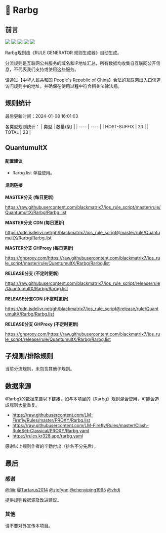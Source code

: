 # 🧸 Rarbg

## 前言

![](https://shields.io/badge/-移除重复规则-ff69b4) ![](https://shields.io/badge/-DOMAIN与DOMAIN--SUFFIX合并-green) ![](https://shields.io/badge/-DOMAIN--SUFFIX间合并-critical) ![](https://shields.io/badge/-DOMAIN--SUFFIX与DOMAIN--KEYWORD合并-blue) ![](https://shields.io/badge/-IP--CIDR(6)合并-blueviolet) 

Rarbg规则由《RULE GENERATOR 规则生成器》自动生成。

分流规则是互联网公共服务的域名和IP地址汇总，所有数据均收集自互联网公开信息，不代表我们支持或使用这些服务。

请通过【中华人民共和国 People's Republic of China】合法的互联网出入口信道访问规则中的地址，并确保在使用过程中符合相关法律法规。

## 规则统计

最后更新时间：2024-01-08 16:01:03

各类型规则统计：
| 类型 | 数量(条)  | 
| ---- | ----  |
| HOST-SUFFIX | 23  | 
| TOTAL | 23  | 


## QuantumultX 

#### 配置建议
- Rarbg.list 单独使用。

#### 规则链接
**MASTER分支 (每日更新)**

https://raw.githubusercontent.com/blackmatrix7/ios_rule_script/master/rule/QuantumultX/Rarbg/Rarbg.list

**MASTER分支 CDN (每日更新)**

https://cdn.jsdelivr.net/gh/blackmatrix7/ios_rule_script@master/rule/QuantumultX/Rarbg/Rarbg.list

**MASTER分支 GHProxy (每日更新)**

https://ghproxy.com/https://raw.githubusercontent.com/blackmatrix7/ios_rule_script/master/rule/QuantumultX/Rarbg/Rarbg.list

**RELEASE分支 (不定时更新)**

https://raw.githubusercontent.com/blackmatrix7/ios_rule_script/release/rule/QuantumultX/Rarbg/Rarbg.list

**RELEASE分支CDN (不定时更新)**

https://cdn.jsdelivr.net/gh/blackmatrix7/ios_rule_script@release/rule/QuantumultX/Rarbg/Rarbg.list

**RELEASE分支 GHProxy (不定时更新)**

https://ghproxy.com/https://raw.githubusercontent.com/blackmatrix7/ios_rule_script/release/rule/QuantumultX/Rarbg/Rarbg.list

## 子规则/排除规则


当前分流规则，未包含其他子规则。

## 数据来源

《Rarbg》的数据来自以下链接，如与本项目的《Rarbg》规则混合使用，可能会造成规则大量重复。

- https://raw.githubusercontent.com/LM-Firefly/Rules/master/PROXY/Rarbg.list
- https://raw.githubusercontent.com/LM-Firefly/Rules/master/Clash-RuleSet-Classical/PROXY/Rarbg.yaml
- https://rules.kr328.app/rarbg.yaml


感谢以上规则作者的辛勤付出（排名不分先后）。

## 最后

### 感谢

[@fiiir](https://github.com/fiiir) [@Tartarus2014](https://github.com/Tartarus2014) [@zjcfynn](https://github.com/zjcfynn) [@chenyiping1995](https://github.com/chenyiping1995) [@vhdj](https://github.com/vhdj)

提供规则数据源及改进建议。

### 其他

请不要对外宣传本项目。